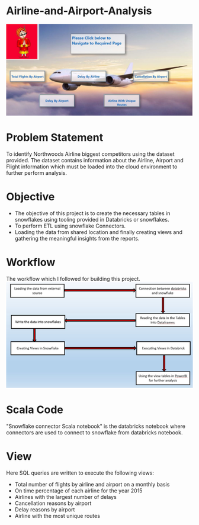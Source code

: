# Airline-and-Airport-Analysis
![alt text](bg1.JPG)

# Problem Statement
To identify Northwoods Airline biggest competitors using the dataset provided. The dataset contains information about the Airline, Airport and Flight information which must be loaded into the cloud environment to further perform analysis.

# Objective
* The objective of this project is to create the necessary tables in snowflakes using tooling provided in Databricks or snowflakes. 
* To perform ETL using snowflake Connectors. 
* Loading the data from shared location and finally creating views and gathering the meaningful insights from the reports. 

# Workflow
The workflow which I followed for building this project. 
![](image%202.JPG)

# Scala Code
"Snowflake connector Scala notebook" is the databricks notebook where connectors are used to connect to snowflake from databricks notebook.

# View
Here SQL queries are written to execute the following views:

* Total number of flights by airline and airport on a monthly basis
* On time percentage of each airline for the year 2015
* Airlines with the largest number of delays
* Cancellation reasons by airport
* Delay reasons by airport
* Airline with the most unique routes

